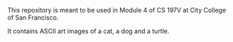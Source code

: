 This repository is meant to be used in Module 4 of CS 197V at City College of San Francisco.

It contains ASCII art images of a cat, a dog and a turtle.
